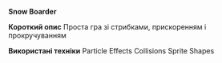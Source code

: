 **Snow Boarder**

**Короткий опис**
Проста гра зі стрибками, прискоренням і прокручуванням 

**Використані техніки**
Particle Effects
Collisions
Sprite Shapes
